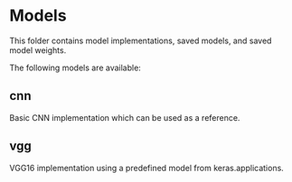 # Models

This folder contains model implementations, saved models, and saved model weights.

The following models are available:

## cnn
Basic CNN implementation which can be used as a reference.

## vgg
VGG16 implementation using a predefined model from keras.applications.
